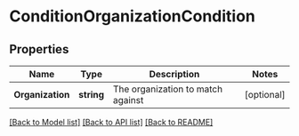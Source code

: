 # ConditionOrganizationCondition

## Properties

Name | Type | Description | Notes
------------ | ------------- | ------------- | -------------
**Organization** | **string** | The organization to match against | [optional] 

[[Back to Model list]](../README.md#documentation-for-models) [[Back to API list]](../README.md#documentation-for-api-endpoints) [[Back to README]](../README.md)


